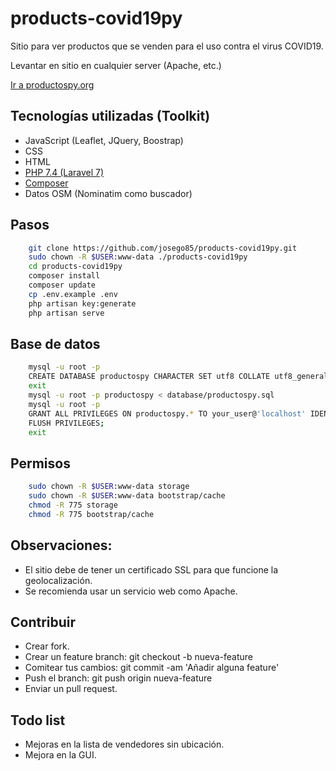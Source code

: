 # products-covid19py
Sitio para ver productos que se venden para el uso contra el virus COVID19.


Levantar en sitio en cualquier server (Apache, etc.)

[Ir a productospy.org](https://productospy.org/)


## Tecnologías utilizadas (Toolkit)

- JavaScript (Leaflet, JQuery, Boostrap)
- CSS
- HTML
- [PHP 7.4 (Laravel 7)](https://laravel.com/docs)
- [Composer](https://getcomposer.org/download/)
- Datos OSM (Nominatim como buscador)


## Pasos

```sh
	git clone https://github.com/josego85/products-covid19py.git
	sudo chown -R $USER:www-data ./products-covid19py
	cd products-covid19py
	composer install 
	composer update
	cp .env.example .env
	php artisan key:generate
	php artisan serve 
```


## Base de datos

```sh
	mysql -u root -p
	CREATE DATABASE productospy CHARACTER SET utf8 COLLATE utf8_general_ci;
	exit
	mysql -u root -p productospy < database/productospy.sql
	mysql -u root -p
	GRANT ALL PRIVILEGES ON productospy.* TO your_user@'localhost' IDENTIFIED BY 'xxxxxxxxxxxxx';
	FLUSH PRIVILEGES;
	exit
```

## Permisos

```sh
	sudo chown -R $USER:www-data storage
	sudo chown -R $USER:www-data bootstrap/cache
	chmod -R 775 storage
	chmod -R 775 bootstrap/cache
```


## Observaciones:

- El sitio debe de tener un certificado SSL para que funcione la geolocalización.
- Se recomienda usar un servicio web como Apache.


## Contribuir

- Crear fork.
- Crear un feature branch: git checkout -b nueva-feature
- Comitear tus cambios: git commit -am 'Añadir alguna feature'
- Push el branch: git push origin nueva-feature
- Enviar un pull request.


## Todo list
* Mejoras en la lista de vendedores sin ubicación.
* Mejora en la GUI.
